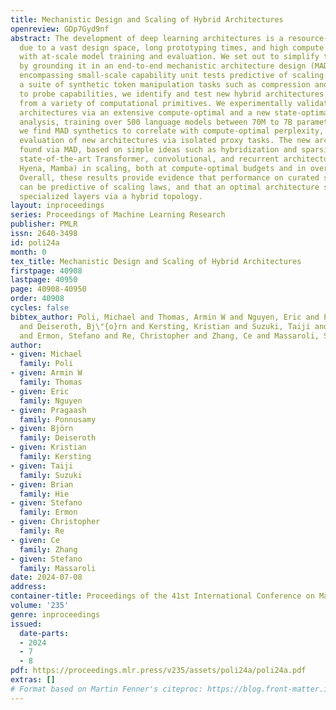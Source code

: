 ```yaml
---
title: Mechanistic Design and Scaling of Hybrid Architectures
openreview: GDp7Gyd9nf
abstract: The development of deep learning architectures is a resource-demanding process,
  due to a vast design space, long prototyping times, and high compute costs associated
  with at-scale model training and evaluation. We set out to simplify this process
  by grounding it in an end-to-end mechanistic architecture design (MAD) pipeline,
  encompassing small-scale capability unit tests predictive of scaling laws. Through
  a suite of synthetic token manipulation tasks such as compression and recall, designed
  to probe capabilities, we identify and test new hybrid architectures constructed
  from a variety of computational primitives. We experimentally validate the resulting
  architectures via an extensive compute-optimal and a new state-optimal scaling law
  analysis, training over 500 language models between 70M to 7B parameters. Surprisingly,
  we find MAD synthetics to correlate with compute-optimal perplexity, enabling accurate
  evaluation of new architectures via isolated proxy tasks. The new architectures
  found via MAD, based on simple ideas such as hybridization and sparsity, outperform
  state-of-the-art Transformer, convolutional, and recurrent architectures (Transformer++,
  Hyena, Mamba) in scaling, both at compute-optimal budgets and in overtrained regimes.
  Overall, these results provide evidence that performance on curated synthetic tasks
  can be predictive of scaling laws, and that an optimal architecture should leverage
  specialized layers via a hybrid topology.
layout: inproceedings
series: Proceedings of Machine Learning Research
publisher: PMLR
issn: 2640-3498
id: poli24a
month: 0
tex_title: Mechanistic Design and Scaling of Hybrid Architectures
firstpage: 40908
lastpage: 40950
page: 40908-40950
order: 40908
cycles: false
bibtex_author: Poli, Michael and Thomas, Armin W and Nguyen, Eric and Ponnusamy, Pragaash
  and Deiseroth, Bj\"{o}rn and Kersting, Kristian and Suzuki, Taiji and Hie, Brian
  and Ermon, Stefano and Re, Christopher and Zhang, Ce and Massaroli, Stefano
author:
- given: Michael
  family: Poli
- given: Armin W
  family: Thomas
- given: Eric
  family: Nguyen
- given: Pragaash
  family: Ponnusamy
- given: Björn
  family: Deiseroth
- given: Kristian
  family: Kersting
- given: Taiji
  family: Suzuki
- given: Brian
  family: Hie
- given: Stefano
  family: Ermon
- given: Christopher
  family: Re
- given: Ce
  family: Zhang
- given: Stefano
  family: Massaroli
date: 2024-07-08
address:
container-title: Proceedings of the 41st International Conference on Machine Learning
volume: '235'
genre: inproceedings
issued:
  date-parts:
  - 2024
  - 7
  - 8
pdf: https://proceedings.mlr.press/v235/assets/poli24a/poli24a.pdf
extras: []
# Format based on Martin Fenner's citeproc: https://blog.front-matter.io/posts/citeproc-yaml-for-bibliographies/
---
```

